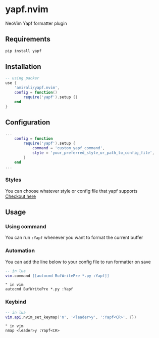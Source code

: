 # yapf.nvim
NeoVim Yapf formatter plugin

## Requirements
```bash
pip install yapf
```

## Installation
```lua
-- using packer
use {
	'amirali/yapf.nvim',
	config = function()
		require('yapf').setup {}
	end
}
```

## Configuration
```lua
...
	config = function
		require('yapf').setup {
			command = 'custom_yapf_command',
			style = 'your_preferred_style_or_path_to_config_file',
		}
	end
...
```

### Styles
You can choose whatever style or config file that yapf supports  
[Checkout here](https://github.com/google/yapf#formatting-style)

## Usage
### Using command
You can run `:Yapf` whenever you want to format the current buffer
### Automation
You can add the line below to your config file to run formatter on save
```lua
-- in lua
vim.command [[autocmd BufWritePre *.py :Yapf]]
```
```vim
" in vim
autocmd BufWritePre *.py :Yapf
```
### Keybind
```lua
-- in lua
vim.api.nvim_set_keymap('n', '<leader>y', ':Yapf<CR>', {})
```
```vim
" in vim
nmap <leader>y :Yapf<CR>
```
